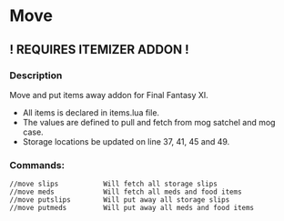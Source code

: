 # Move

## ! REQUIRES ITEMIZER ADDON !

### Description

Move and put items away addon for Final Fantasy XI. 

* All items is declared in items.lua file. 
* The values are defined to pull and fetch from mog satchel and mog case.
* Storage locations be updated on line 37, 41, 45 and 49.

### Commands:

```
//move slips           Will fetch all storage slips
//move meds            Will fetch all meds and food items
//move putslips        Will put away all storage slips
//move putmeds         Will put away all meds and food items
```
